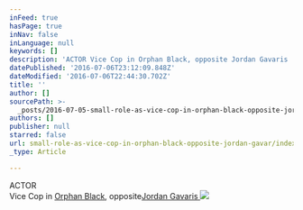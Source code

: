 ```yaml
---
inFeed: true
hasPage: true
inNav: false
inLanguage: null
keywords: []
description: 'ACTOR Vice Cop in Orphan Black, opposite Jordan Gavaris '
datePublished: '2016-07-06T23:12:09.848Z'
dateModified: '2016-07-06T22:44:30.702Z'
title: ''
author: []
sourcePath: >-
  _posts/2016-07-05-small-role-as-vice-cop-in-orphan-black-opposite-jordan-gavar.md
authors: []
publisher: null
starred: false
url: small-role-as-vice-cop-in-orphan-black-opposite-jordan-gavar/index.html
_type: Article

---
```

ACTOR  
Vice Cop in [Orphan Black][0], opposite[Jordan Gavaris ][1]
![](https://the-grid-user-content.s3-us-west-2.amazonaws.com/91ad2348-2f16-41bc-9879-acd97a3f7e78.png)

[0]: http://www.imdb.com/title/tt4666106/?ref_=nm_flmg_act_6
[1]: http://www.imdb.com/name/nm2849998/?ref_=nv_sr_1